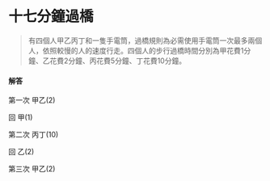 # 十七分鐘過橋

> 有四個人甲乙丙丁和一隻手電筒，過橋規則為必需使用手電筒一次最多兩個人，依照較慢的人的速度行走。四個人的步行過橋時間分別為甲花費1分鐘、乙花費2分鐘、丙花費5分鐘、丁花費10分鐘。

#### 解答

第一次 甲乙(2)  

回 甲(1)  

第二次 丙丁(10)  

回 乙(2)  

第三次 甲乙(2)  
